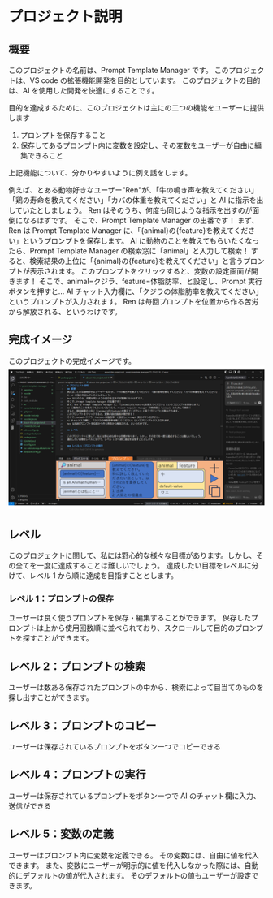 # プロジェクト説明

## 概要

このプロジェクトの名前は、Prompt Template Manager です。
このプロジェクトは、VS code の拡張機能開発を目的としています。
このプロジェクトの目的は、AI を使用した開発を快適にすることです。

目的を達成するために、このプロジェクトは主にの二つの機能をユーザーに提供します

1. プロンプトを保存すること
2. 保存してあるプロンプト内に変数を設定し、その変数をユーザーが自由に編集できること

上記機能について、分かりやすいように例え話をします。

例えば、とある動物好きなユーザー"Ren"が、「牛の鳴き声を教えてください」「鶏の寿命を教えてください」「カバの体重を教えてください」と AI に指示を出していたとしましょう。
Ren はそのうち、何度も同じような指示を出すのが面倒になるはずです。
そこで、Prompt Template Manager の出番です！
まず、Ren は Prompt Template Manager に、「{animal}の{feature}を教えてください」というプロンプトを保存します。
AI に動物のことを教えてもらいたくなったら、Prompt Template Manager の検索窓に「animal」と入力して検索！
すると、検索結果の上位に「{animal}の{feature}を教えてください」と言うプロンプトが表示されます。
このプロンプトをクリックすると、変数の設定画面が開きます！
そこで、animal=クジラ、feature=体脂肪率、と設定し、Prompt 実行ボタンを押すと…
AI チャット入力欄に、「クジラの体脂肪率を教えてください」というプロンプトが入力されます。
Ren は毎回プロンプトを位置から作る苦労から解放される、というわけです。

## 完成イメージ

このプロジェクトの完成イメージです。
![完成イメージ](./完成イメージ/完成イメージ.png)

## レベル

このプロジェクトに関して、私には野心的な様々な目標があります。しかし、その全てを一度に達成することは難しいでしょう。
達成したい目標をレベルに分けて、レベル 1 から順に達成を目指すこととします。

### レベル 1：プロンプトの保存

ユーザーは良く使うプロンプトを保存・編集することができます。
保存したプロンプトは上から使用回数順に並べられており、スクロールして目的のプロンプトを探すことができます。

## レベル 2：プロンプトの検索

ユーザーは数ある保存されたプロンプトの中から、検索によって目当てのものを探し出すことができます。

## レベル 3：プロンプトのコピー

ユーザーは保存されているプロンプトをボタン一つでコピーできる

## レベル 4：プロンプトの実行

ユーザーは保存されているプロンプトをボタン一つで AI のチャット欄に入力、送信ができる

## レベル 5：変数の定義

ユーザーはプロンプト内に変数を定義できる。
その変数には、自由に値を代入できます。
また、変数にユーザーが明示的に値を代入しなかった際には、自動的にデフォルトの値が代入されます。
そのデフォルトの値もユーザーが設定できます。
